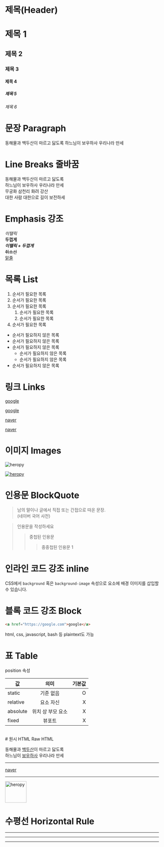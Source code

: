 # 제목(Header)

# 제목 1
## 제목 2
### 제목 3
#### 제목 4
##### 제목 5
###### 제목 6

# 문장 Paragraph

동해물과 백두산이 마르고 닳도록 
하느님이 보우하사 우리나라 만세

# Line Breaks 줄바꿈

동해물과 백두산이 마르고 닳도록<br/>
하느님이 보우하사 우리나라 만세<br/>
무궁화 삼천리 화려 강산<br/>
대한 사람 대한으로 길이 보전하세<br/>

# Emphasis 강조

_이텔릭_<br/>
**두껍게**  
**_이텔릭 + 두껍게_**  
~~취소선~~  
<u>밑줄</u>  

# 목록 List

1. 순서가 필요한 목록
1. 순서가 필요한 목록
1. 순서가 필요한 목록
    1. 순서가 필요한 목록
    1. 순서가 필요한 목록
1. 순서가 필요한 목록

- 순서가 필요하지 않은 목록
- 순서가 필요하지 않은 목록
- 순서가 필요하지 않은 목록
    - 순서가 필요하지 않은 목록
    - 순서가 필요하지 않은 목록
- 순서가 필요하지 않은 목록

# 링크 Links

<a href="https://google.com">google</a>

[google](https://google.com)

<a href="https://naver.com" title="naver로 이동" target="_blank">naver</a>

[naver](https://google.com "naver로 이동")

# 이미지 Images

![heropy](https://heropy.blog/css/images/logo.png)

[![heropy](https://heropy.blog/css/images/logo.png)](https://heropy.blog)

# 인용문 BlockQuote

> 남의 말이나 글에서 직접 또는 간접으로 따온 문장.  
> (네이버 국어 사전)

> 인용문을 작성하세요
>> 중첩된 인용문
>>> 중중첩된 인용문 1

# 인라인 코드 강조 inline

CSS에서 `background` 혹은
`background-image` 속성으로 요소에 배경 이미지를 삽입할 수 있습니다.

# 블록 코드 강조 Block

```html
<a href="https://google.com">google</a>
```

html, css, javascript, bash 등
plaintext도 가능

# 표 Table

position 속성

값 | 의미 | 기본값
--|:--:|--:
static | 기준 없음 | O
relative | 요소 자신 | X
absolute | 위치 상 부모 요소 | X
fixed | 뷰포트 | X
<br/>
# 원시 HTML Raw HTML

동해물과 <u>백두산</u>이 마르고 닳도록<br/>
하느님이 <span style="text-decoration: underline;">보우하사</span> 우리나라 만세

---

<a href="https://naver.com" title="naver로 이동" target="_blank">naver</a>

---

<img width="70" src="https://heropy.blog/css/images/logo.png" alt="heropy" />


# 수평선 Horizontal Rule

---

***

___

